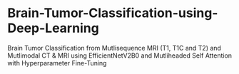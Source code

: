 # Brain-Tumor-Classification-using-Deep-Learning
Brain Tumor Classification from Mutlisequence MRI (T1, T1C and T2) and Mutlimodal CT &amp; MRI using EfficientNetV2B0 and Mutliheaded Self Attention with Hyperparameter Fine-Tuning
